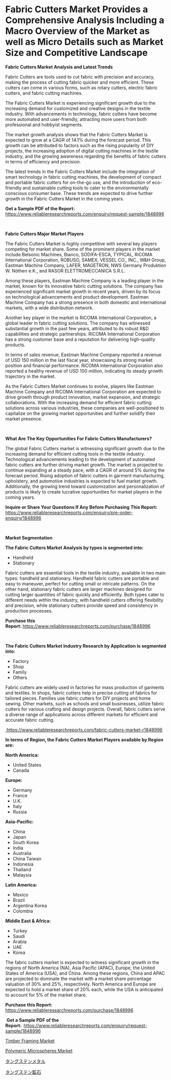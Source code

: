 <p><h1>Fabric Cutters Market Provides a Comprehensive Analysis Including a Macro Overview of the Market as well as Micro Details such as Market Size and Competitive Landscape</h1></p><p><strong>Fabric Cutters Market Analysis and Latest Trends</strong></p>
<p><p>Fabric Cutters are tools used to cut fabric with precision and accuracy, making the process of cutting fabric quicker and more efficient. These cutters can come in various forms, such as rotary cutters, electric fabric cutters, and fabric cutting machines.</p><p>The Fabric Cutters Market is experiencing significant growth due to the increasing demand for customized and creative designs in the textile industry. With advancements in technology, fabric cutters have become more automated and user-friendly, attracting more users from both professional and hobbyist segments.</p><p>The market growth analysis shows that the Fabric Cutters Market is expected to grow at a CAGR of 14.1% during the forecast period. This growth can be attributed to factors such as the rising popularity of DIY projects, the increasing adoption of digital cutting machines in the textile industry, and the growing awareness regarding the benefits of fabric cutters in terms of efficiency and precision.</p><p>The latest trends in the Fabric Cutters Market include the integration of smart technology in fabric cutting machines, the development of compact and portable fabric cutters for on-the-go use, and the introduction of eco-friendly and sustainable cutting tools to cater to the environmentally conscious consumer base. These trends are expected to drive further growth in the Fabric Cutters Market in the coming years.</p></p>
<p><strong>Get a Sample PDF of the Report:&nbsp;</strong> <a href="https://www.reliableresearchreports.com/enquiry/request-sample/1848996">https://www.reliableresearchreports.com/enquiry/request-sample/1848996</a></p>
<p>&nbsp;</p>
<p><strong>Fabric Cutters Major Market Players</strong></p>
<p><p>The Fabric Cutters Market is highly competitive with several key players competing for market share. Some of the prominent players in the market include Belsonic Machines, Bianco, SODIFA-ESCA, TYPICAL, RiCOMA International Corporation, ROBUSO, SAMEX, VESSEL CO., INC., W&H Group, Eastman Machine Company, LAFER, MAGETRON, NWS Germany Produktion W. Nöthen e.K., and RASOR ELETTROMECCANICA S.R.L.</p><p>Among these players, Eastman Machine Company is a leading player in the market, known for its innovative fabric cutting solutions. The company has experienced significant market growth in recent years, driven by its focus on technological advancements and product development. Eastman Machine Company has a strong presence in both domestic and international markets, with a wide distribution network.</p><p>Another key player in the market is RiCOMA International Corporation, a global leader in fabric cutting solutions. The company has witnessed substantial growth in the past few years, attributed to its robust R&D capabilities and strategic partnerships. RiCOMA International Corporation has a strong customer base and a reputation for delivering high-quality products.</p><p>In terms of sales revenue, Eastman Machine Company reported a revenue of USD 150 million in the last fiscal year, showcasing its strong market position and financial performance. RiCOMA International Corporation also reported a healthy revenue of USD 100 million, indicating its steady growth trajectory in the market.</p><p>As the Fabric Cutters Market continues to evolve, players like Eastman Machine Company and RiCOMA International Corporation are expected to drive growth through product innovation, market expansion, and strategic collaborations. With the increasing demand for efficient fabric cutting solutions across various industries, these companies are well-positioned to capitalize on the growing market opportunities and further solidify their market presence.</p></p>
<p>&nbsp;</p>
<p><strong>What Are The Key Opportunities For Fabric Cutters Manufacturers?</strong></p>
<p><p>The global Fabric Cutters market is witnessing significant growth due to the increasing demand for efficient cutting tools in the textile industry. Technological advancements leading to the development of automated fabric cutters are further driving market growth. The market is projected to continue expanding at a steady pace, with a CAGR of around 5% during the forecast period. Rising adoption of fabric cutters in garment manufacturing, upholstery, and automotive industries is expected to fuel market growth. Additionally, the growing trend toward customization and personalization of products is likely to create lucrative opportunities for market players in the coming years.</p></p>
<p><strong>Inquire or Share Your Questions If Any Before Purchasing This Report:</strong> <a href="https://www.reliableresearchreports.com/enquiry/pre-order-enquiry/1848996">https://www.reliableresearchreports.com/enquiry/pre-order-enquiry/1848996</a></p>
<p>&nbsp;</p>
<p><strong>Market Segmentation</strong></p>
<p><strong>The Fabric Cutters Market Analysis by types is segmented into:</strong></p>
<p><ul><li>Handheld</li><li>Stationary</li></ul></p>
<p><p>Fabric cutters are essential tools in the textile industry, available in two main types: handheld and stationary. Handheld fabric cutters are portable and easy to maneuver, perfect for cutting small or intricate patterns. On the other hand, stationary fabric cutters are larger machines designed for cutting larger quantities of fabric quickly and efficiently. Both types cater to different needs within the industry, with handheld cutters offering flexibility and precision, while stationary cutters provide speed and consistency in production processes.</p></p>
<p><strong>Purchase this Report:&nbsp;</strong><a href="https://www.reliableresearchreports.com/purchase/1848996">https://www.reliableresearchreports.com/purchase/1848996</a></p>
<p>&nbsp;</p>
<p><strong>The Fabric Cutters Market Industry Research by Application is segmented into:</strong></p>
<p><ul><li>Factory</li><li>Shop</li><li>Family</li><li>Others</li></ul></p>
<p><p>Fabric cutters are widely used in factories for mass production of garments and textiles. In shops, fabric cutters help in precise cutting of fabrics for tailored pieces. Families use fabric cutters for DIY projects and home sewing. Other markets, such as schools and small businesses, utilize fabric cutters for various crafting and design projects. Overall, fabric cutters serve a diverse range of applications across different markets for efficient and accurate fabric cutting.</p></p>
<p><a href="https://www.reliableresearchreports.com/fabric-cutters-market-r1848996">&nbsp;https://www.reliableresearchreports.com/fabric-cutters-market-r1848996</a></p>
<p><strong>In terms of Region, the Fabric Cutters Market Players available by Region are:</strong></p>
<p>
    <p> <strong> North America: </strong>
        <ul>
            <li>United States</li>
            <li>Canada</li>
        </ul>
        </p> 
    <p> <strong> Europe: </strong>
        <ul>
            <li>Germany</li>
            <li>France</li>
            <li>U.K.</li>
            <li>Italy</li>
            <li>Russia</li>
        </ul>
        </p> 
    <p> <strong> Asia-Pacific: </strong>
        <ul>
            <li>China</li>
            <li>Japan</li>
            <li>South Korea</li>
            <li>India</li>
            <li>Australia</li>
            <li>China Taiwan</li>
            <li>Indonesia</li>
            <li>Thailand</li>
            <li>Malaysia</li>
        </ul>
        </p> 
    <p> <strong> Latin America: </strong>
        <ul>
            <li>Mexico</li>
            <li>Brazil</li>
            <li>Argentina Korea</li>
            <li>Colombia</li>
        </ul>
        </p> 
    <p> <strong> Middle East & Africa: </strong>
        <ul>
            <li>Turkey</li>
            <li>Saudi</li>
            <li>Arabia</li>
            <li>UAE</li>
            <li>Korea</li>
        </ul>
    </p>
    </p>
<p><p>The fabric cutters market is expected to witness significant growth in the regions of North America (NA), Asia Pacific (APAC), Europe, the United States of America (USA), and China. Among these regions, China and APAC are projected to dominate the market with a market share percentage valuation of 30% and 25%, respectively. North America and Europe are expected to hold a market share of 20% each, while the USA is anticipated to account for 5% of the market share.</p></p>
<p><strong>Purchase this Report: </strong><a href="https://www.reliableresearchreports.com/purchase/1848996">https://www.reliableresearchreports.com/purchase/1848996</a></p>
<p>&nbsp;<strong>Get a Sample PDF of the Report:&nbsp;&nbsp;</strong><a href="https://www.reliableresearchreports.com/enquiry/request-sample/1848996">https://www.reliableresearchreports.com/enquiry/request-sample/1848996</a></p>
<p><strong></strong></p>
<p><p><a href="https://issuu.com/reportprime-2/docs/timber-framing-market-size-2030.pptx">Timber Framing Market</a></p><p><a href="https://issuu.com/reportprime-2/docs/polymeric-microspheres-market-size-2030.pptx">Polymeric Microspheres Market</a></p><p><a href="https://github.com/moulafa/Market-Research-Report-List-1/blob/main/433478836697.md">タングステンメタル</a></p><p><a href="https://github.com/SantosDicki04/Market-Research-Report-List-1/blob/main/615915136698.md">タングステン鉱石</a></p></p>